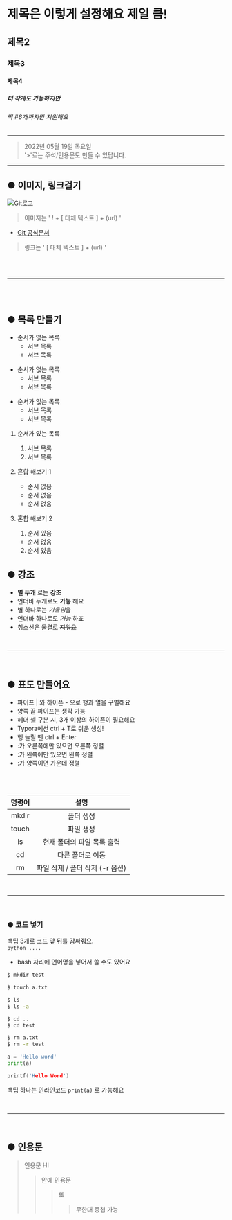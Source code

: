 # 제목은 이렇게 설정해요 제일 큼!
## 제목2
### 제목3
#### 제목4
##### 더 작게도 가능하지만
###### 딱 #6개까지만 지원해요

---
> 2022년 05월 19일 목요일<br>
> '>'로는 주석/인용문도 만들 수 있답니다.
---

## ● 이미지, 링크걸기

![Git로고](https://user-images.githubusercontent.com/49775540/168756716-68f9aebb-380f-4897-8141-78d8403f6113.png)
>이미지는 ' ! + [ 대체 텍스트 ] + (url) '


- [Git 공식문서](https://git-scm.com/book/ko/v2)
>링크는 ' [ 대체 텍스트 ] + (url) '

<br><br>

-----
<br><br>
## ● 목록 만들기
- 순서가 없는 목록
	- 서브 목록
	- 서브 목록

+ 순서가 없는 목록
	+ 서브 목록
	+ 서브 목록

* 순서가 없는 목록
	* 서브 목록
	* 서브 목록

1. 순서가 있는 목록
	1. 서브 목록
	2. 서브 목록

1. 혼합 해보기 1
	- 순서 없음
	+ 순서 없음
	* 순서 없음
2. 혼합 해보기 2
	1. 순서 있음
	- 순서 없음
	2. 순서 있음



## ● 강조
- **별 두개** 로는 **강조**
- 언더바 두개로도 __가능__ 해요
- 별 하나로는 *기울임*을
- 언더바 하나로도 _가능_ 하죠
- 취소선은 물결로 ~~지워요~~
  
<br>

------

<br>

## ● 표도 만들어요
- 파이프 | 와 하이픈 - 으로 행과 열을 구별해요
- 양쪽 끝 파이프는 생략 가능
- 헤더 셀 구분 시, 3개 이상의 하이픈이 필요해요
- Typora에선 ctrl + T로 쉬운 생성!
- 행 늘릴 땐 ctrl + Enter
- :가 오른쪽에만 있으면 오른쪽 정렬
- :가 왼쪽에만 있으면 왼쪽 정렬
- :가 양쪽이면 가운데 정렬
<br>
<br>

| 명령어 |              설명               |
| :----: | :-----------------------------: |
| mkdir  |            폴더 생성            |
| touch  |            파일 생성            |
|   ls   |   현재 폴더의 파일 목록 출력    |
|   cd   |        다른 폴더로 이동         |
|   rm   | 파일 삭제 / 폴더 삭제 (-r 옵션) |

<br>

------

<br>

### ● 코드 넣기
백팁 3개로 코드 앞 뒤를 감싸줘요.<br>
```python .... ```
- bash 자리에 언어명을 넣어서 쓸 수도 있어요
  
```bash
$ mkdir test

$ touch a.txt

$ ls
$ ls -a

$ cd ..
$ cd test

$ rm a.txt
$ rm -r test
```
```python
a = 'Hello word'
print(a)
```
```c
printf('Hello Word')
```
백팁 하나는 인라인코드 `print(a)` 로 가능해요 

<br>

------

<br>

## ● 인용문
> 인용문 HI
>> 안에 인용문
>>> 또 
>>>> 무한대 중첩 가능

